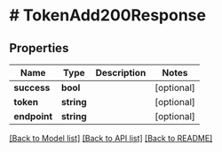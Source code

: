 # # TokenAdd200Response

## Properties

Name | Type | Description | Notes
------------ | ------------- | ------------- | -------------
**success** | **bool** |  | [optional]
**token** | **string** |  | [optional]
**endpoint** | **string** |  | [optional]

[[Back to Model list]](../../README.md#models) [[Back to API list]](../../README.md#endpoints) [[Back to README]](../../README.md)
